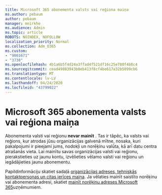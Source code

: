 ```yaml
---
title: Microsoft 365 abonementa valsts vai reģiona maiņa
ms.author: pebaum
author: pebaum
manager: mnirkhe
ms.audience: Admin
ms.topic: article
ROBOTS: NOINDEX, NOFOLLOW
localization_priority: Normal
ms.collection: Adm_O365
ms.custom:
- "9001671"
- "3738"
ms.openlocfilehash: 4b1a6b5f4d24a3ffad4f521df16c25e780f4b8c4
ms.sourcegitcommit: cead49883943b0eb413f8cf4be617a32b5099cb6
ms.translationtype: MT
ms.contentlocale: lv-LV
ms.lasthandoff: 04/24/2020
ms.locfileid: "43799022"
---
```

# <a name="change-the-country-or-region-for-your-microsoft-365-subscription"></a>Microsoft 365 abonementa valsts vai reģiona maiņa

Abonementa valsti vai reģionu **nevar mainīt** . Tas ir tāpēc, ka valsts vai reģions, kur atrodas jūsu organizācijas galvenā mītne, nosaka, kuri pakalpojumi ir pieejami jums, nodokļi un norēķinu valūta, kā arī datu centra atrašanās vieta. Lai mainītu savas organizācijas valsti vai reģionu, pierakstieties uz jaunu kontu, izvēlieties vēlamo valsti vai reģionu un iegādājieties jaunu abonementu.

Papildinformāciju skatiet sadaļā [organizācijas adreses, tehniskās kontaktpersonas un citas ierīces maiņa](https://docs.microsoft.com/microsoft-365/admin/manage/change-address-contact-and-more?view=o365-worldwide). Ja vēlaties mainīt saistīto norēķinu vai abonementa adresi, skatiet [mainīt norēķinu adreses Microsoft 365](https://docs.microsoft.com/microsoft-365/commerce/billing-and-payments/change-your-billing-addresses?view=o365-worldwide)uzņēmumiem. 
